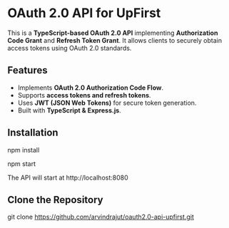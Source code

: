 # OAuth 2.0 API for UpFirst

This is a **TypeScript-based OAuth 2.0 API** implementing **Authorization Code Grant** and **Refresh Token Grant**. It allows clients to securely obtain access tokens using OAuth 2.0 standards.

## Features
- Implements **OAuth 2.0 Authorization Code Flow**.
- Supports **access tokens and refresh tokens**.
- Uses **JWT (JSON Web Tokens)** for secure token generation.
- Built with **TypeScript & Express.js**.

## Installation

npm install

npm start

The API will start at http://localhost:8080

## Clone the Repository
git clone https://github.com/arvindrajut/oauth2.0-api-upfirst.git
